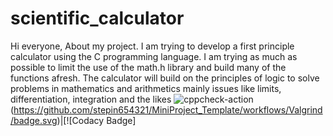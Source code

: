 # scientific_calculator
Hi everyone,
   About my project. I am trying to develop a first principle calculator using the C programming language. 
   I am trying as much as possible  to limit the use of the math.h library and build many of the functions afresh. 
   The calculator will build on the principles of logic to solve problems in mathematics and arithmetics mainly issues like limits, differentiation, integration and the likes
   ![cppcheck-action](https://github.com/99002784/Scientific-calcii/workflows/cppcheck-action/badge.svg)
   (https://github.com/stepin654321/MiniProject_Template/workflows/Valgrind/badge.svg)|[![Codacy Badge]
   
  
